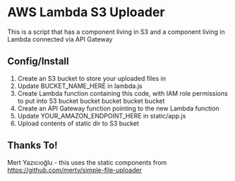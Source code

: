 # AWS Lambda S3 Uploader

This is a script that has a component living in S3 and a component living in Lambda connected via API Gateway

## Config/Install

1. Create an S3 bucket to store your uploaded files in
2. Update BUCKET_NAME_HERE in lambda.js
3. Create Lambda function containing this code, with IAM role permissions to put into S3 bucket bucket bucket bucket bucket
4. Create an API Gateway function pointing to the new Lambda function
5. Update YOUR_AMAZON_ENDPOINT_HERE in static/app.js
6. Upload contents of static dir to S3 bucket

## Thanks To!

Mert Yazıcıoğlu - this uses the static components from https://github.com/merty/simple-file-uploader

